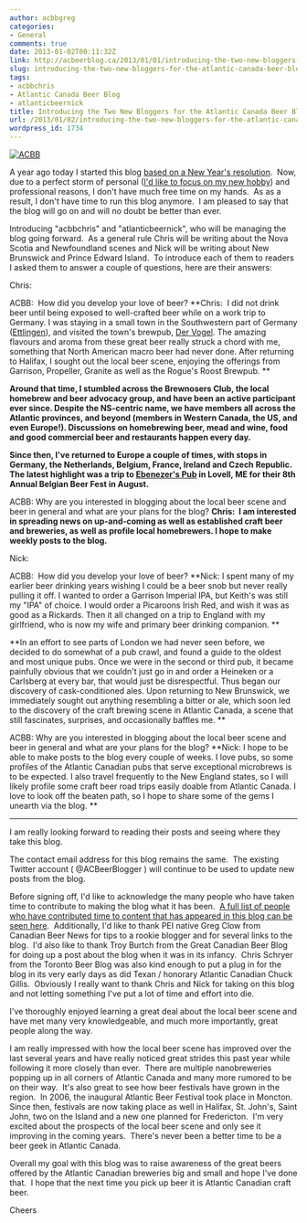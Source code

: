 ```yaml
---
author: acbbgreg
categories:
- General
comments: true
date: 2013-01-02T00:11:32Z
link: http://acbeerblog.ca/2013/01/01/introducing-the-two-new-bloggers-for-the-atlantic-canada-beer-blog/
slug: introducing-the-two-new-bloggers-for-the-atlantic-canada-beer-blog
tags:
- acbbchris
- Atlantic Canada Beer Blog
- atlanticbeernick
title: Introducing the Two New Bloggers for the Atlantic Canada Beer Blog
url: /2013/01/02/introducing-the-two-new-bloggers-for-the-atlantic-canada-beer-blog/
wordpress_id: 1734
---
```


[![ACBB](http://acbeerblog.ca/wp-content/uploads/2012/01/acbb2.jpg)](http://atlanticcanadabeerblog.wordpress.com/2013/01/01/introducing-the-two-new-bloggers-for-the-atlantic-canada-beer-blog/acbb-2/)

A year ago today I started this blog [based on a New Year's resolution](http://atlanticcanadabeerblog.wordpress.com/2012/01/01/ive-made-a-new-years-resolution-to-create-a-blog-focused-on-atlantic-canadian-beer/).  Now, due to a perfect storm of personal ([I'd like to focus on my new hobby](http://atlanticcanadabeerblog.wordpress.com/2012/12/17/adventures-in-home-brewing-demystifing-all-grain-brewing/)) and professional reasons, I don't have much free time on my hands.  As as a result, I don't have time to run this blog anymore.  I am pleased to say that the blog will go on and will no doubt be better than ever.

Introducing "acbbchris" and "atlanticbeernick", who will be managing the blog going forward.  As a general rule Chris will be writing about the Nova Scotia and Newfoundland scenes and Nick will be writing about New Brunswick and Prince Edward Island.  To introduce each of them to readers I asked them to answer a couple of questions, here are their answers:

Chris:

ACBB:  How did you develop your love of beer?
**Chris:  I did not drink beer until being exposed to well-crafted beer while on a work trip to Germany. I was staying in a small town in the Southwestern part of Germany ([Ettlingen](http://en.wikipedia.org/wiki/Ettlingen)), and visited the town's brewpub, [Der Vogel](http://www.vogelbraeu.de/startseite.html). The amazing flavours and aroma from these great beer really struck a chord with me, something that North American macro beer had never done. After returning to Halifax, I sought out the local beer scene, enjoying the offerings from Garrison, Propeller, Granite as well as the Rogue's Roost Brewpub. **

**Around that time, I stumbled across the Brewnosers Club, the local homebrew and beer advocacy group, and have been an active participant ever since. Despite the NS-centric name, we have members all across the Atlantic provinces, and beyond (members in Western Canada, the US, and even Europe!). Discussions on homebrewing beer, mead and wine, food and good commercial beer and restaurants happen every day.**

**Since then, I've returned to Europe a couple of times, with stops in Germany, the Netherlands, Belgium, France, Ireland and Czech Republic. The latest highlight was a trip to [Ebenezer's Pub](http://ebenezerspub.net) in Lovell, ME for their 8th Annual Belgian Beer Fest in August.**

ACBB: Why are you interested in blogging about the local beer scene and beer in general and what are your plans for the blog?
**Chris:  I am interested in spreading news on up-and-coming as well as established craft beer and breweries, as well as profile local homebrewers. I hope to make weekly posts to the blog.**

Nick:

ACBB:  How did you develop your love of beer?
**Nick: I spent many of my earlier beer drinking years wishing I could be a beer snob but never really pulling it off. I wanted to order a Garrison Imperial IPA, but Keith's was still my "IPA" of choice. I would order a Picaroons Irish Red, and wish it was as good as a Rickards. Then it all changed on a trip to England with my girlfriend, who is now my wife and primary beer drinking companion. **


**In an effort to see parts of London we had never seen before, we decided to do somewhat of a pub crawl, and found a guide to the oldest and most unique pubs. Once we were in the second or third pub, it became painfully obvious that we couldn't just go in and order a Heineken or a Carlsberg at every bar, that would just be disrespectful. Thus began our discovery of cask-conditioned ales. Upon returning to New Brunswick, we immediately sought out anything resembling a bitter or ale, which soon led to the discovery of the craft brewing scene in Atlantic Canada, a scene that still fascinates, surprises, and occasionally baffles me. **







ACBB: Why are you interested in blogging about the local beer scene and beer in general and what are your plans for the blog?
**Nick: I hope to be able to make posts to the blog every couple of weeks. I love pubs, so some profiles of the Atlantic Canadian pubs that serve exceptional microbrews is to be expected. I also travel frequently to the New England states, so I will likely profile some craft beer road trips easily doable from Atlantic Canada. I love to look off the beaten path, so I hope to share some of the gems I unearth via the blog.
**




___________________________________________________________________________


I am really looking forward to reading their posts and seeing where they take this blog.

The contact email address for this blog remains the same.  The existing Twitter account ( @ACBeerBlogger ) will continue to be used to update new posts from the blog.

Before signing off, I'd like to acknowledge the many people who have taken time to contribute to making the blog what it has been.  [A full list of people who have contributed time to content that has appeared in this blog can be seen here](http://atlanticcanadabeerblog.wordpress.com/2012/12/22/2012-atlantic-canada-beer-blog-year-in-review/).  Additionally, I'd like to thank PEI native Greg Clow from Canadian Beer News for tips to a rookie blogger and for several links to the blog.  I'd also like to thank Troy Burtch from the Great Canadian Beer Blog for doing up a post about the blog when it was in its infancy.  Chris Schryer from the Toronto Beer Blog was also kind enough to put a plug in for the blog in its very early days as did Texan / honorary Atlantic Canadian Chuck Gillis.  Obviously I really want to thank Chris and Nick for taking on this blog and not letting something I've put a lot of time and effort into die.

I've thoroughly enjoyed learning a great deal about the local beer scene and have met many very knowledgeable, and much more importantly, great people along the way.

I am really impressed with how the local beer scene has improved over the last several years and have really noticed great strides this past year while following it more closely than ever.  There are multiple nanobreweries popping up in all corners of Atlantic Canada and many more rumored to be on their way.  It's also great to see how beer festivals have grown in the region.  In 2006, the inaugural Atlantic Beer Festival took place in Moncton.  Since then, festivals are now taking place as well in Halifax, St. John's, Saint John, two on the Island and a new one planned for Fredericton.  I'm very excited about the prospects of the local beer scene and only see it improving in the coming years.  There's never been a better time to be a beer geek in Atlantic Canada.

Overall my goal with this blog was to raise awareness of the great beers offered by the Atlantic Canadian breweries big and small and hope I've done that.  I hope that the next time you pick up beer it is Atlantic Canadian craft beer.

Cheers
